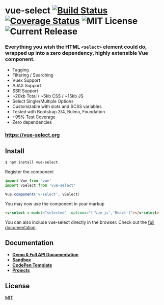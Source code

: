 # vue-select [![Build Status](https://travis-ci.org/sagalbot/vue-select.svg?branch=master)](https://travis-ci.org/sagalbot/vue-select) [![Coverage Status](https://coveralls.io/repos/github/sagalbot/vue-select/badge.svg)](https://coveralls.io/github/sagalbot/vue-select) ![MIT License](https://img.shields.io/github/license/sagalbot/vue-select.svg?style=flat-square) ![Current Release](https://img.shields.io/github/release/sagalbot/vue-select.svg?style=flat-square)

### Everything you wish the HTML `<select>` element could do, wrapped up into a zero dependency, highly extensible Vue component. 

- Tagging
- Filtering / Searching
- Vuex Support
- AJAX Support
- SSR Support
- ~20kb Total / ~5kb CSS / ~15kb JS
- Select Single/Multiple Options
- Customizable with slots and SCSS variables
- Tested with Bootstrap 3/4, Bulma, Foundation
- +95% Test Coverage
- Zero dependencies

### https://vue-select.org

## Install

```bash
$ npm install vue-select
```

Register the component

```js
import Vue from 'vue'
import vSelect from 'vue-select'

Vue.component('v-select', vSelect)
```

You may now use the component in your markup

```html
<v-select v-model="selected" :options="['Vue.js','React']"></v-select>
```

You can also include vue-select directly in the browser. Check out the 
[full documentation](https://vue-select.org).

## Documentation
- **[Demo & Full API Documentation](https://vue-select.org)**
- **[Sandbox](https://vue-select.org/sandbox.html)**
- **[CodePen Template](http://codepen.io/sagalbot/pen/NpwrQO)**
- **[Projects](https://github.com/sagalbot/vue-select/projects)**

## License

[MIT](https://github.com/sagalbot/vue-select/blob/master/LICENSE.md)
